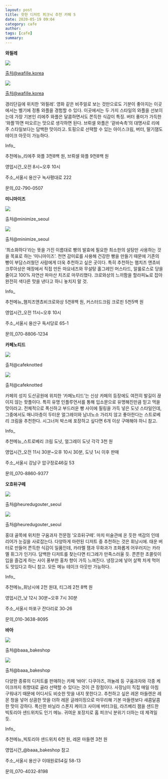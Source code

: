 ```yaml
---
layout: post
title: 핫한 디저트 피크닉 추천 카페 5
date: 2020-05-19 09:04
category: cafe
author: 
tags: [cafe]
summary: 
---
```



**와필레**

![](https://img1.daumcdn.net/thumb/R720x0/?fname=https%3A%2F%2Ft1.daumcdn.net%2Fliveboard%2Finterstella-story%2F77d86aaac2b54d86a89e60afff20045c.JPG)

출처@wafille.korea

![](https://img1.daumcdn.net/thumb/R720x0/?fname=https%3A%2F%2Ft1.daumcdn.net%2Fliveboard%2Finterstella-story%2F934b3d8e23874c61a006c234b2b82980.JPG)

출처@wafille.korea

경리단길에 위치한 ‘와필레’. 영화 같은 비주얼로 보는 것만으로도 기분이 좋아지는 이곳에서는 벨기에 정통 와플을 경험할 수 있다. 이곳에서는 두 가지 스타일의 와플을 선보이는데 가장 기본인 리에주 와플은 달콤하면서도 쫀득한 식감이 특징. 버터 풍미가 가득한 ‘와플’하면 떠오르는 맛으로 생각하면 된다. 브뤼셀 와플은 ‘겉바속촉’의 대명사로 리에주 스타일보다는 담백한 맛이라고. 토핑으로 선택할 수 있는 아이스크림, 버터, 딸기잼도 테이크 아웃이 가능하다.

  

Info_

추천메뉴_리에주 와플 3천8백 원, 브뤼셀 와플 9천8백 원

영업시간_오전 8시~오후 10시

주소_서울시 용산구 녹사평대로 222

문의_02-790-0507

**미니마이즈**

![](https://img1.daumcdn.net/thumb/R720x0/?fname=https%3A%2F%2Ft1.daumcdn.net%2Fliveboard%2Finterstella-story%2F19227423c6c64c89b6f22b666949935a.JPG)

출처@minimize_seoul

![](https://img1.daumcdn.net/thumb/R720x0/?fname=https%3A%2F%2Ft1.daumcdn.net%2Fliveboard%2Finterstella-story%2Fac5141e1f5ce4fe0abc5dc18b3ecb862.JPG)

출처@minimize_seoul

‘최소화하다’라는 뜻을 가진 이름대로 빵의 발효에 필요한 최소한의 설탕만 사용하는 것을 목표로 하는 ‘미니마이즈’. 천연 감미료를 사용해 건강한 빵을 만들기 때문에 기존의 빵이 부담스러웠던 사람에게 더욱 추천하고 싶은 곳이다. 특히 추천하는 햄치즈 앤쵸비 크루아상은 매장에서 직접 만든 마요네즈와 무설탕 홀그레인 머스타드, 알룰로스로 당을 줄이고 100% 자연산 파마산 치즈로 마무리했다. 크로와상의 느끼함을 할라피뇨로 잡아 완전히 색다른 맛을 낸다고 하니 놓치지 말 것.

  

Info_

추천메뉴_햄치즈앤쵸비크로와상 5천8백 원, 커스터드크림 크로핀 5천5백 원

영업시간_오전 11시~오후 10시

주소_서울시 용산구 독서당로 65-1

문의_070-8806-1234

**카페노티드**

![](https://img1.daumcdn.net/thumb/R720x0/?fname=https%3A%2F%2Ft1.daumcdn.net%2Fliveboard%2Finterstella-story%2Fb71554b39ed847d98f73ab92d71cec6f.JPG)

출처@cafeknotted

![](https://img1.daumcdn.net/thumb/R720x0/?fname=https%3A%2F%2Ft1.daumcdn.net%2Fliveboard%2Finterstella-story%2F30dfbc032bcc4f228480551256aba39a.JPG)

출처@cafeknotted

카페의 성지 도산공원에 위치한 ‘카페노티드’는 신상 카페의 등장에도 여전히 발길이 끊이지 않는 핫플이다. 특히 유명 인플루언서를 통해 입소문으로 유명해진만큼 믿고 먹을 맛이라고. 전체적으로 폭신하고 부드러운 빵 사이에 필링을 가득 넣은 도넛 스타일인데, 그중에서도 매니아층이 두터운 얼그레이와 남녀노소 가리지 않고 좋아한다는 스트로베리 크림을 추천한다. 시그너처 박스에 포장하고 싶다면 6개 이상 구매해야 하니 참고.

  

Info_

추천메뉴_스트로베리 크림 도넛, 얼그레이 도넛 각각 3천 원

영업시간_오전 11시 30분~오후 10시 30분, 도넛 1시 이후 판매

주소_서울시 강남구 압구정로46길 53

문의_070-8860-9377

**오흐뒤구떼**

![](https://img1.daumcdn.net/thumb/R720x0/?fname=https%3A%2F%2Ft1.daumcdn.net%2Fliveboard%2Finterstella-story%2Fe621cf0fd9c64ef498688db7ccfab4ad.JPG)

출처@heuredugouter_seoul

![](https://img1.daumcdn.net/thumb/R720x0/?fname=https%3A%2F%2Ft1.daumcdn.net%2Fliveboard%2Finterstella-story%2F78cfd5623cb744c1ad97692afaec4ad8.JPG)

출처@heuredugouter_seoul

홍대 골목에 위치한 구움과자 전문점 ‘오흐뒤구떼’. 마치 미술관에 온 듯한 색감의 인테리어가 눈길을 사로잡는다. 다양하게 마련된 디저트 중 추천하는 것은 휘낭시에. 태운 버터로 만들어 쫀득한 식감이 일품인데, 카라멜 잼과 무화과가 조화롭게 어우러지는 카라멜 휘그가 인기다. 담백한 디저트를 찾는다면 티그레가 만족스러울 듯. 쫀쫀한 초콜릿이 입을 즐겁게 하는 사이 풍부한 홍차 향이 가득 느껴진다. 냉장고에 넣어 살짝 차게 먹어도 맛있다고 하니 참고. 모든 메뉴 테이크 아웃만 가능하다.

  

Info_

추천메뉴_휘낭시에 2천 원대, 티그레 2천 8백 원

영업시간_낮 12시 30분~오후 7시 30분

주소_서울시 마포구 잔다리로 30-26

문의_010-3638-8095

**바아**

![](https://img1.daumcdn.net/thumb/R720x0/?fname=https%3A%2F%2Ft1.daumcdn.net%2Fliveboard%2Finterstella-story%2Fd5f51ea5316e4930b271c54e3e998c27.JPG)

출처@baaa_bakeshop

![](https://img1.daumcdn.net/thumb/R720x0/?fname=https%3A%2F%2Ft1.daumcdn.net%2Fliveboard%2Finterstella-story%2F9fbc0c49e3cd44c5abdbb66e481b3b46.JPG)

출처@baaa_bakeshop

다양한 종류의 디저트를 판매하는 카페 ‘바아’. 다쿠아즈, 까눌레 등 구움과자와 각종 케이크까지 취향대로 골라 선택할 수 있다는 것이 큰 장점이다. 사장님이 직접 매일 아침 구워내기 때문에 어디서도 비슷한 맛을 내지 못한다고. 추천하고 싶은 레몬 마들렌은 레몬 청을 넣어 상큼한 맛을 더하 레몬 글레이징으로 마무리해 기본 마들렌보다 새콤달콤한 맛이 강하다. 폭신한 바닐라 스폰지 케이크 사이에 버터크림, 라즈베리 잼을 샌드한 빅토리아 샌드위치도 인기 메뉴. 귀여운 포장지로 홈 피크닉 분위기 더하는 데 제격일 듯.

  

Info_

추천메뉴_빅토리아 샌드위치 6천 원, 레몬 마들렌 3천 원

영업시간_@baaa_bakeshop 참고

주소_서울시 용산구 이태원로54길 58-13

문의_070-4032-8198